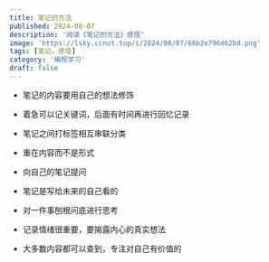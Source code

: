 ```yaml
---
title: 笔记的方法
published: 2024-08-07
description: '阅读《笔记的方法》感悟'
image: 'https://lsky.ccnut.top/i/2024/08/07/66b2e796d62bd.png'
tags: [笔记，感悟]
category: '编程学习'
draft: false
---
```


- 笔记的内容要用自己的想法修饰

- 着急可以记关键词，后面有时间再进行回忆记录

- 笔记之间打标签相互串联分类

- 重在内容而不是形式

- 向自己的笔记提问

- 笔记是写给未来的自己看的

- 对一件事刨根问底进行思考

- 记录情绪很重要，要揭露内心的真实想法

- 大多数内容都可以查到，专注对自己有价值的
